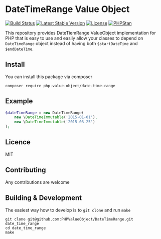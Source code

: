 # DateTimeRange Value Object

[![Build Status](https://travis-ci.org/PHPValueObject/DateTimeRange.svg)](https://travis-ci.org/PHPValueObject/DateTimeRange)
[![Latest Stable Version](https://poser.pugx.org/php-value-object/date-time-range/v/stable)](https://packagist.org/packages/php-value-object/date-time-range)
[![License](https://poser.pugx.org/php-value-object/date-time-range/license)](https://packagist.org/packages/php-value-object/date-time-range)
[![PHPStan](https://img.shields.io/badge/PHPStan-enabled-brightgreen.svg?style=flat)](https://packagist.org/packages/php-value-object/date-time-range)

This repository provides DateTiemRange ValueObject implementation for PHP that is easy to use and easily allow your classes to
depend on `DateTimeRange` object instead of having both `$startDateTime` and `$endDateTime`.

## Install

You can install this package via composer

`composer require php-value-object/date-time-range`

## Example

``` php
$dateTimeRange = new DateTimeRange(
    new \DateTimeImmutable('2015-01-01'),
    new \DateTimeImmutable('2015-03-25')
);
```

## Licence

MIT

## Contributing

Any contributions are welcome

## Building & Development

The easiest way how to develop is to `git clone` and run `make`

```
git clone git@github.com:PHPValueObject/DateTimeRange.git date_time_range
cd date_time_range
make
```
